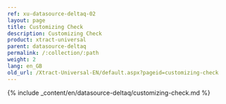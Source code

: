 ```yaml
---
ref: xu-datasource-deltaq-02
layout: page
title: Customizing Check
description: Customizing Check
product: xtract-universal
parent: datasource-deltaq
permalink: /:collection/:path
weight: 2
lang: en_GB
old_url: /Xtract-Universal-EN/default.aspx?pageid=customizing-check
---
```

{% include _content/en/datasource-deltaq/customizing-check.md %}